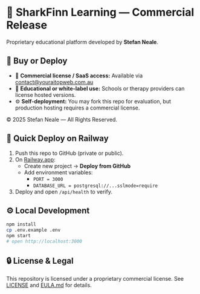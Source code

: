 # 🦈 SharkFinn Learning — Commercial Release

Proprietary educational platform developed by **Stefan Neale**.

## 💼 Buy or Deploy

- 🛒 **Commercial license / SaaS access:** Available via [contact@youraitopweb.com.au](mailto:contact@youraitopweb.com.au)
- 🏫 **Educational or white-label use:** Schools or therapy providers can license hosted versions.
- ⚙️ **Self-deployment:** You may fork this repo for evaluation, but production hosting requires a commercial license.

© 2025 Stefan Neale — All Rights Reserved.

## 🚀 Quick Deploy on Railway

1. Push this repo to GitHub (private or public).
2. On [Railway.app](https://railway.app):
   - Create new project → **Deploy from GitHub**
   - Add environment variables:
     - `PORT = 3000`
     - `DATABASE_URL = postgresql://...sslmode=require`
3. Deploy and open `/api/health` to verify.

## ⚙️ Local Development

```bash
npm install
cp .env.example .env
npm start
# open http://localhost:3000
```

## 🔒 License & Legal

This repository is licensed under a proprietary commercial license.
See [LICENSE](LICENSE) and [EULA.md](EULA.md) for details.
